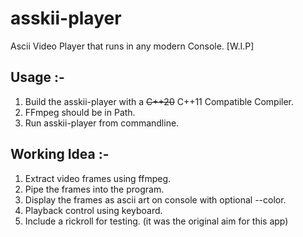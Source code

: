 # asskii-player

Ascii Video Player that runs in any modern Console. [W.I.P]

## Usage :-
1. Build the asskii-player with a <s>C++20</s> C++11 Compatible Compiler.
2. FFmpeg should be in Path.
3. Run asskii-player from commandline.

## Working Idea :-
1. Extract video frames using ffmpeg.
2. Pipe the frames into the program.
3. Display the frames as ascii art on console with optional --color.
4. Playback control using keyboard.
5. Include a rickroll for testing. (it was the original aim for this app)
